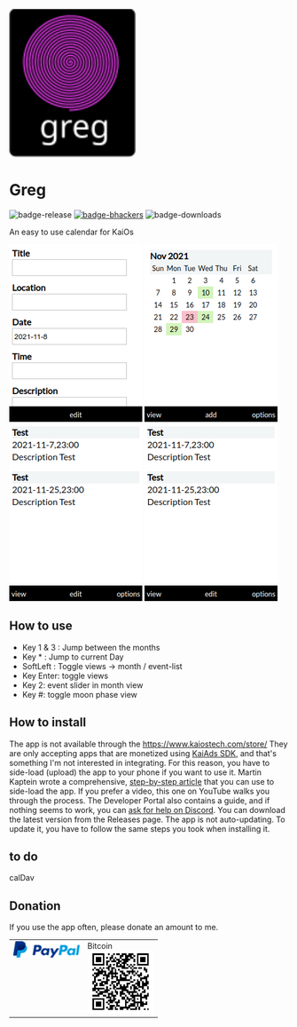 <img src="/images/logo.svg" width="228"/>

# Greg

![badge-release](https://img.shields.io/github/v/release/strukturart/greg?include_prereleases&style=plastic)
[![badge-bhackers](https://img.shields.io/badge/bHackers-bHackerStore-orange)](https://store.bananahackers.net/#greg)
![badge-downloads](https://img.shields.io/github/downloads/strukturart/greg/total)

An easy to use calendar for KaiOs

![image-1](/images/image-1.png)
![image-2](/images/image-2.png)
![image-3](/images/image-3.png)
![image-4](/images/image-3.png)

## How to use

- Key 1 & 3 : Jump between the months
- Key \* : Jump to current Day
- SoftLeft : Toggle views -> month / event-list
- Key Enter: toggle views
- Key 2: event slider in month view
- Key #: toggle moon phase view

## How to install

The app is not available through the https://www.kaiostech.com/store/ They are only accepting apps that are monetized using <a href="https://developer.kaiostech.com/submit-to-kaistore">KaiAds SDK</a>, and that's something I'm not interested in integrating.
For this reason, you have to side-load (upload) the app to your phone if you want to use it.
Martin Kaptein wrote a comprehensive, <a href="https://www.martinkaptein.com/blog/sideloading-and-deploying-apps-to-kai-os/">step-by-step article</a> that you can use to side-load the app. If you prefer a video, this one on YouTube walks you through the process.
The Developer Portal also contains a guide, and if nothing seems to work, you can <a href="https://discord.com/invite/rQ93zEu">ask for help on Discord</a>.
You can download the latest version from the Releases page.
The app is not auto-updating. To update it, you have to follow the same steps you took when installing it.

## to do

calDav

## Donation

If you use the app often, please donate an amount to me.
<br>

<table class="border-0"> 
  <tr class="border-0" >
    <td valign="top" class="border-0">
        <div>
            <a href="https://paypal.me/strukturart?locale.x=de_DE" target="_blank">
                <img src="/images/paypal.png" width="120px">
            </a>
        </div>
    </td>
    <td valign="top" class="border-0">
        <div>
            <div>Bitcoin</div>
            <img src="/images/bitcoin_rcv.png" width="120px">
        </div>
    </td>
  </tr>
 </table>
